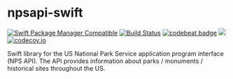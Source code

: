 # npsapi-swift

[![Swift Package Manager Compatible](https://img.shields.io/badge/Swift%20Package%20Manager-compatible-brightgreen.svg)](https://img.shields.io/badge/Swift%20Package%20Manager-compatible-brightgreen.svg)
[![Build Status](https://travis-ci.com/MarcoEidinger/npsapi-swift.svg?branch=master)](https://travis-ci.com/MarcoEidinger/npsapi-swift)
[![codebeat badge](https://codebeat.co/badges/bf8789bb-cf03-4412-af2b-628461676290)](https://codebeat.co/projects/github-com-marcoeidinger-npsapi-swift-projectsetup)
[![](https://img.shields.io/badge/Protected_by-Hound-a873d1.svg)](https://houndci.com)
[![codecov.io](https://codecov.io/gh/MarcoEidinger/npsapi-swift/branch/master/graphs/badge.svg)](https://codecov.io/gh/MarcoEidinger/npsapi-swift/branch/master)

Swift library for the US National Park Service application program interface (NPS API). The API provides information about parks / monuments / historical sites throughout the US.
